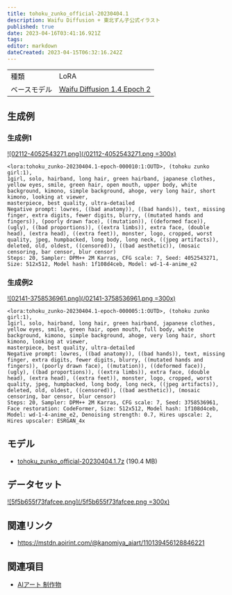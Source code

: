```yaml
---
title: tohoku_zunko_official-20230404.1
description: Waifu Diffusion + 東北ずん子公式イラスト
published: true
date: 2023-04-16T03:41:16.921Z
tags: 
editor: markdown
dateCreated: 2023-04-15T06:32:16.242Z
---
```


|||
|:--|:--|
|種類|LoRA|
|ベースモデル|[Waifu Diffusion 1.4 Epoch 2](/waifu_diffusion)|

## 生成例

### 生成例1

[![02112-4052543271.png](/02112-4052543271.png =300x)](/02112-4052543271.png)

```
<lora:tohoku_zunko-20230404.1-epoch-000010:1:OUTD>, (tohoku zunko girl:1),
1girl, solo, hairband, long hair, green hairband, japanese clothes, yellow eyes, smile, green hair, open mouth, upper body, white background, kimono, simple background, ahoge, very long hair, short kimono, looking at viewer,
masterpiece, best quality, ultra-detailed
Negative prompt: lowres, ((bad anatomy)), ((bad hands)), text, missing finger, extra digits, fewer digits, blurry, ((mutated hands and fingers)), (poorly drawn face), ((mutation)), ((deformed face)), (ugly), ((bad proportions)), ((extra limbs)), extra face, (double head), (extra head), ((extra feet)), monster, logo, cropped, worst quality, jpeg, humpbacked, long body, long neck, ((jpeg artifacts)), deleted, old, oldest, ((censored)), ((bad aesthetic)), (mosaic censoring, bar censor, blur censor)
Steps: 20, Sampler: DPM++ 2M Karras, CFG scale: 7, Seed: 4052543271, Size: 512x512, Model hash: 1f108d4ceb, Model: wd-1-4-anime_e2
```

### 生成例2

[![02141-3758536961.png](/02141-3758536961.png =300x)](/02141-3758536961.png)

```
<lora:tohoku_zunko-20230404.1-epoch-000005:1:OUTD>, (tohoku zunko girl:1),
1girl, solo, hairband, long hair, green hairband, japanese clothes, yellow eyes, smile, green hair, open mouth, full body, white background, kimono, simple background, ahoge, very long hair, short kimono, looking at viewer,
masterpiece, best quality, ultra-detailed
Negative prompt: lowres, ((bad anatomy)), ((bad hands)), text, missing finger, extra digits, fewer digits, blurry, ((mutated hands and fingers)), (poorly drawn face), ((mutation)), ((deformed face)), (ugly), ((bad proportions)), ((extra limbs)), extra face, (double head), (extra head), ((extra feet)), monster, logo, cropped, worst quality, jpeg, humpbacked, long body, long neck, ((jpeg artifacts)), deleted, old, oldest, ((censored)), ((bad aesthetic)), (mosaic censoring, bar censor, blur censor)
Steps: 20, Sampler: DPM++ 2M Karras, CFG scale: 7, Seed: 3758536961, Face restoration: CodeFormer, Size: 512x512, Model hash: 1f108d4ceb, Model: wd-1-4-anime_e2, Denoising strength: 0.7, Hires upscale: 2, Hires upscaler: ESRGAN_4x
```

## モデル

- [tohoku_zunko_official-20230404.1.7z](https://nc.aoirint.com/s/ic8rpf43kiqHjXP) (190.4 MB)

## データセット

[![5f5b655f73fafcee.png](/5f5b655f73fafcee.png =300x)](/5f5b655f73fafcee.png)


## 関連リンク

- <https://mstdn.aoirint.com/@kanomiya_aiart/110139456128846221>

## 関連項目

- [AIアート 制作物](/kanomiya_aiart)
